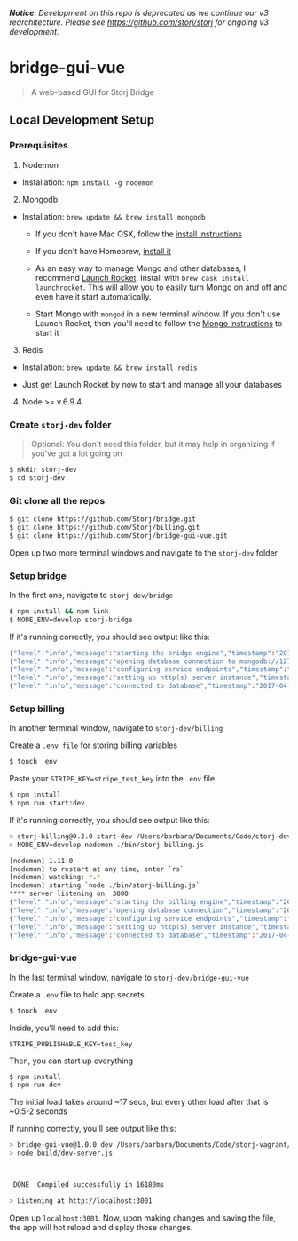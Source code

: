 _**Notice**: Development on this repo is deprecated as we continue our v3 rearchitecture. Please see https://github.com/storj/storj for ongoing v3 development._

# bridge-gui-vue

> A web-based GUI for Storj Bridge

## Local Development Setup

### Prerequisites

1. Nodemon
  - Installation: `npm install -g nodemon`

2. Mongodb

  - Installation: `brew update && brew install mongodb`

    - If you don't have Mac OSX, follow the [install instructions](https://docs.mongodb.com/manual/tutorial/install-mongodb-on-os-x/)

    - If you don't have Homebrew, [install it](https://brew.sh/)

    - As an easy way to manage Mongo and other databases, I recommend [Launch Rocket](https://github.com/jimbojsb/launchrocket). Install with `brew cask install launchrocket`. This will allow you to easily turn Mongo on and off and even have it start automatically.

    - Start Mongo with `mongod` in a new terminal window. If you don't use Launch Rocket, then you'll need to follow the [Mongo instructions](https://docs.mongodb.com/manual/tutorial/install-mongodb-on-os-x/#run-mongodb) to start it

3. Redis

  - Installation: `brew update && brew install redis`

  - Just get Launch Rocket by now to start and manage all your databases

4. Node >= v.6.9.4

### Create `storj-dev` folder
> Optional: You don't need this folder, but it may help in organizing if you've got a lot going on

```sh
$ mkdir storj-dev
$ cd storj-dev
```

### Git clone all the repos

```sh
$ git clone https://github.com/Storj/bridge.git
$ git clone https://github.com/Storj/billing.git
$ git clone https://github.com/Storj/bridge-gui-vue.git
```

Open up two more terminal windows and navigate to the `storj-dev` folder

### Setup bridge

In the first one, navigate to `storj-dev/bridge`

```sh
$ npm install && npm link
$ NODE_ENV=develop storj-bridge
```

If it's running correctly, you should see output like this:

```sh
{"level":"info","message":"starting the bridge engine","timestamp":"2017-04-28T20:47:51.665Z"}
{"level":"info","message":"opening database connection to mongodb://127.0.0.1:27017/__storj-bridge-develop","timestamp":"2017-04-28T20:47:51.666Z"}
{"level":"info","message":"configuring service endpoints","timestamp":"2017-04-28T20:47:51.688Z"}
{"level":"info","message":"setting up http(s) server instance","timestamp":"2017-04-28T20:47:51.701Z"}
{"level":"info","message":"connected to database","timestamp":"2017-04-28T20:47:51.718Z"}
```

### Setup billing

In another terminal window, navigate to `storj-dev/billing`

Create a `.env file` for storing billing variables

```sh
$ touch .env
```

Paste your `STRIPE_KEY=stripe_test_key` into the `.env` file.

```sh
$ npm install
$ npm run start:dev 
```

If it's running correctly, you should see output like this:

```sh
> storj-billing@0.2.0 start-dev /Users/barbara/Documents/Code/storj-dev/billing
> NODE_ENV=develop nodemon ./bin/storj-billing.js

[nodemon] 1.11.0
[nodemon] to restart at any time, enter `rs`
[nodemon] watching: *.*
[nodemon] starting `node ./bin/storj-billing.js`
**** server listening on  3000
{"level":"info","message":"starting the billing engine","timestamp":"2017-04-28T20:51:26.215Z"}
{"level":"info","message":"opening database connection","timestamp":"2017-04-28T20:51:26.216Z"}
{"level":"info","message":"configuring service endpoints","timestamp":"2017-04-28T20:51:26.238Z"}
{"level":"info","message":"setting up http(s) server instance","timestamp":"2017-04-28T20:51:26.308Z"}
{"level":"info","message":"connected to database","timestamp":"2017-04-28T20:51:26.325Z"}
```

### bridge-gui-vue

In the last terminal window, navigate to `storj-dev/bridge-gui-vue`

Create a `.env` file to hold app secrets

```sh
$ touch .env
```

Inside, you'll need to add this:

```
STRIPE_PUBLISHABLE_KEY=test_key
```

Then, you can start up everything

```sh
$ npm install
$ npm run dev
```

The initial load takes around ~17 secs, but every other load after that is ~0.5-2 seconds

If running correctly, you'll see output like this:

```bash
> bridge-gui-vue@1.0.0 dev /Users/barbara/Documents/Code/storj-vagrant/bridge-gui-vue
> node build/dev-server.js



 DONE  Compiled successfully in 16180ms                                                                                      4:27:05 PM

> Listening at http://localhost:3001
```

Open up `localhost:3001`. Now, upon making changes and saving the file, the app will hot reload and display those changes.
